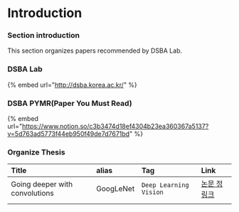 # Introduction

### Section introduction 

This section organizes papers recommended by DSBA Lab.

### DSBA Lab 

{% embed url="http://dsba.korea.ac.kr/" %}

### DSBA PYMR\(Paper You Must Read\)

{% embed url="https://www.notion.so/c3b3474d18ef4304b23ea360367a5137?v=5d763ad5773f44eb950f49de7d7671bd" %}



### Organize Thesis

| Title | alias | Tag | Link |
| :--- | :--- | :--- | :--- |
| Going deeper with convolutions | GoogLeNet | `Deep Learning` `Vision` | [논문 정 링크 ](going-deeper-with-convolutions.md) |
|  |  |  |  |



